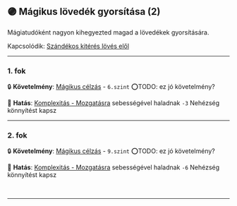 ## 🟣 Mágikus lövedék gyorsítása (2)

Mágiatudóként nagyon kihegyezted magad a lövedékek gyorsítására.

Kapcsolódik: [Szándékos kitérés lövés elől](../075_tavharc_taktikak.md#szándékos-kitérés-lövés-elől)

---
### 1. fok

🔒 **Követelmény**: [Mágikus célzás](../kepzettsegek.primer.harci/magikus_celzas.md) - `6.szint` ⭕TODO: ez jó követelmény?

🌟 **Hatás**: [Komplexitás - Mozgatásra](../kepzettsegek.primer.arkanumok/elemi_magia.md#komplexit%C3%A1s---mozgat%C3%A1s) sebességével haladnak `-3` Nehézség könnyítést kapsz 

---
### 2. fok

🔒 **Követelmény**: [Mágikus célzás](../kepzettsegek.primer.harci/magikus_celzas.md) - `9.szint` ⭕TODO: ez jó követelmény?

🌟 **Hatás**: [Komplexitás - Mozgatásra](../kepzettsegek.primer.arkanumok/elemi_magia.md#komplexit%C3%A1s---mozgat%C3%A1s) sebességével haladnak `-6` Nehézség könnyítést kapsz 

<br />

---
